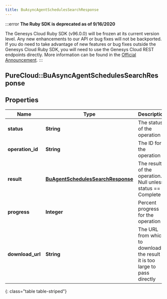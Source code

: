 ```yaml
---
title: BuAsyncAgentSchedulesSearchResponse
---
```


:::error
**The Ruby SDK is deprecated as of 9/16/2020**

The Genesys Cloud Ruby SDK (v96.0.0) will be frozen at its current version level. Any new enhancements to our API or bug fixes will not be backported. If you do need to take advantage of new features or bug fixes outside the Genesys Cloud Ruby SDK, you will need to use the Genesys Cloud REST endpoints directly. More information can be found in the [Official Announcement](https://developer.mypurecloud.com/forum/t/announcement-genesys-cloud-ruby-sdk-end-of-life/8850).
:::


## PureCloud::BuAsyncAgentSchedulesSearchResponse

## Properties

|Name | Type | Description | Notes|
|------------ | ------------- | ------------- | -------------|
| **status** | **String** | The status of the operation | [optional] |
| **operation_id** | **String** | The ID for the operation | [optional] |
| **result** | [**BuAgentSchedulesSearchResponse**](BuAgentSchedulesSearchResponse.html) | The result of the operation.  Null unless status == Complete | [optional] |
| **progress** | **Integer** | Percent progress for the operation | [optional] |
| **download_url** | **String** | The URL from which to download the result if it is too large to pass directly | [optional] |
{: class="table table-striped"}


